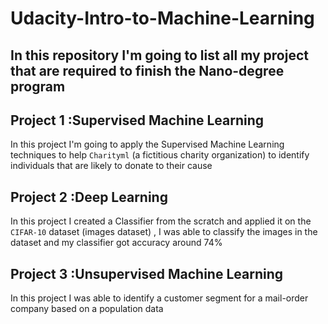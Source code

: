 # Udacity-Intro-to-Machine-Learning
In this repository I'm going to list all my project that are required to finish the Nano-degree program
----------------------------------

Project 1 :Supervised Machine Learning 
---------------------------------
In this project I'm going to apply the Supervised Machine Learning techniques to help `Charityml` (a fictitious charity organization) to identify individuals that are likely to donate to their cause 

Project 2 :Deep Learning 
--------------------------------
In this project I created a Classifier from the scratch and applied it on the `CIFAR-10` dataset (images dataset) , I was able to classify the images in the dataset and my classifier got accuracy around 74% 

Project 3 :Unsupervised Machine Learning
-----------------------------------
In this project I was able to identify a customer segment for a mail-order company based on a population data 
